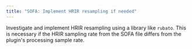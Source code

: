 ```yaml
---
title: "SOFA: Implement HRIR resampling if needed"
---
```


Investigate and implement HRIR resampling using a library like `rubato`. This is necessary if the HRIR sampling rate from the SOFA file differs from the plugin's processing sample rate.
